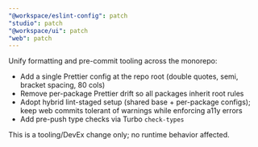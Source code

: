 ```yaml
---
"@workspace/eslint-config": patch
"studio": patch
"@workspace/ui": patch
"web": patch
---
```


Unify formatting and pre-commit tooling across the monorepo:

- Add a single Prettier config at the repo root (double quotes, semi, bracket spacing, 80 cols)
- Remove per-package Prettier drift so all packages inherit root rules
- Adopt hybrid lint-staged setup (shared base + per-package configs); keep web commits tolerant of warnings while enforcing a11y errors
- Add pre-push type checks via Turbo `check-types`

This is a tooling/DevEx change only; no runtime behavior affected.
